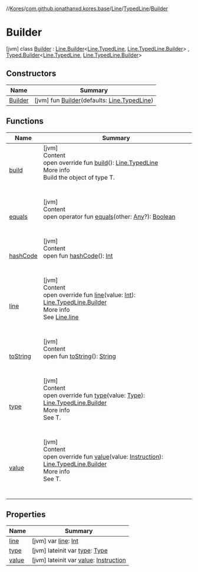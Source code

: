 //[Kores](../../../../index.md)/[com.github.jonathanxd.kores.base](../../../index.md)/[Line](../../index.md)/[TypedLine](../index.md)/[Builder](index.md)



# Builder  
 [jvm] class [Builder](index.md) : [Line.Builder](../../-builder/index.md)<[Line.TypedLine](../index.md), [Line.TypedLine.Builder](index.md)> , [Typed.Builder](../../../-typed/-builder/index.md)<[Line.TypedLine](../index.md), [Line.TypedLine.Builder](index.md)>    


## Constructors  
  
|  Name|  Summary| 
|---|---|
| <a name="com.github.jonathanxd.kores.base/Line.TypedLine.Builder/Builder/#com.github.jonathanxd.kores.base.Line.TypedLine/PointingToDeclaration/"></a>[Builder](-builder.md)| <a name="com.github.jonathanxd.kores.base/Line.TypedLine.Builder/Builder/#com.github.jonathanxd.kores.base.Line.TypedLine/PointingToDeclaration/"></a> [jvm] fun [Builder](-builder.md)(defaults: [Line.TypedLine](../index.md))   <br>


## Functions  
  
|  Name|  Summary| 
|---|---|
| <a name="com.github.jonathanxd.kores.base/Line.TypedLine.Builder/build/#/PointingToDeclaration/"></a>[build](build.md)| <a name="com.github.jonathanxd.kores.base/Line.TypedLine.Builder/build/#/PointingToDeclaration/"></a>[jvm]  <br>Content  <br>open override fun [build](build.md)(): [Line.TypedLine](../index.md)  <br>More info  <br>Build the object of type T.  <br><br><br>
| <a name="kotlin/Any/equals/#kotlin.Any?/PointingToDeclaration/"></a>[equals](../../../../com.github.jonathanxd.kores.util/-simple-resolver/index.md#%5Bkotlin%2FAny%2Fequals%2F%23kotlin.Any%3F%2FPointingToDeclaration%2F%5D%2FFunctions%2F-427383591)| <a name="kotlin/Any/equals/#kotlin.Any?/PointingToDeclaration/"></a>[jvm]  <br>Content  <br>open operator fun [equals](../../../../com.github.jonathanxd.kores.util/-simple-resolver/index.md#%5Bkotlin%2FAny%2Fequals%2F%23kotlin.Any%3F%2FPointingToDeclaration%2F%5D%2FFunctions%2F-427383591)(other: [Any](https://kotlinlang.org/api/latest/jvm/stdlib/kotlin/-any/index.html)?): [Boolean](https://kotlinlang.org/api/latest/jvm/stdlib/kotlin/-boolean/index.html)  <br><br><br>
| <a name="kotlin/Any/hashCode/#/PointingToDeclaration/"></a>[hashCode](../../../../com.github.jonathanxd.kores.util/-simple-resolver/index.md#%5Bkotlin%2FAny%2FhashCode%2F%23%2FPointingToDeclaration%2F%5D%2FFunctions%2F-427383591)| <a name="kotlin/Any/hashCode/#/PointingToDeclaration/"></a>[jvm]  <br>Content  <br>open fun [hashCode](../../../../com.github.jonathanxd.kores.util/-simple-resolver/index.md#%5Bkotlin%2FAny%2FhashCode%2F%23%2FPointingToDeclaration%2F%5D%2FFunctions%2F-427383591)(): [Int](https://kotlinlang.org/api/latest/jvm/stdlib/kotlin/-int/index.html)  <br><br><br>
| <a name="com.github.jonathanxd.kores.base/Line.TypedLine.Builder/line/#kotlin.Int/PointingToDeclaration/"></a>[line](line.md)| <a name="com.github.jonathanxd.kores.base/Line.TypedLine.Builder/line/#kotlin.Int/PointingToDeclaration/"></a>[jvm]  <br>Content  <br>open override fun [line](line.md)(value: [Int](https://kotlinlang.org/api/latest/jvm/stdlib/kotlin/-int/index.html)): [Line.TypedLine.Builder](index.md)  <br>More info  <br>See [Line.line](../../line.md)  <br><br><br>
| <a name="kotlin/Any/toString/#/PointingToDeclaration/"></a>[toString](../../../../com.github.jonathanxd.kores.util/-simple-resolver/index.md#%5Bkotlin%2FAny%2FtoString%2F%23%2FPointingToDeclaration%2F%5D%2FFunctions%2F-427383591)| <a name="kotlin/Any/toString/#/PointingToDeclaration/"></a>[jvm]  <br>Content  <br>open fun [toString](../../../../com.github.jonathanxd.kores.util/-simple-resolver/index.md#%5Bkotlin%2FAny%2FtoString%2F%23%2FPointingToDeclaration%2F%5D%2FFunctions%2F-427383591)(): [String](https://kotlinlang.org/api/latest/jvm/stdlib/kotlin/-string/index.html)  <br><br><br>
| <a name="com.github.jonathanxd.kores.base/Line.TypedLine.Builder/type/#java.lang.reflect.Type/PointingToDeclaration/"></a>[type](type.md)| <a name="com.github.jonathanxd.kores.base/Line.TypedLine.Builder/type/#java.lang.reflect.Type/PointingToDeclaration/"></a>[jvm]  <br>Content  <br>open override fun [type](type.md)(value: [Type](https://docs.oracle.com/javase/8/docs/api/java/lang/reflect/Type.html)): [Line.TypedLine.Builder](index.md)  <br>More info  <br>See T.  <br><br><br>
| <a name="com.github.jonathanxd.kores.base/Line.TypedLine.Builder/value/#com.github.jonathanxd.kores.Instruction/PointingToDeclaration/"></a>[value](value.md)| <a name="com.github.jonathanxd.kores.base/Line.TypedLine.Builder/value/#com.github.jonathanxd.kores.Instruction/PointingToDeclaration/"></a>[jvm]  <br>Content  <br>open override fun [value](value.md)(value: [Instruction](../../../../com.github.jonathanxd.kores/-instruction/index.md)): [Line.TypedLine.Builder](index.md)  <br>More info  <br>See T.  <br><br><br>


## Properties  
  
|  Name|  Summary| 
|---|---|
| <a name="com.github.jonathanxd.kores.base/Line.TypedLine.Builder/line/#/PointingToDeclaration/"></a>[line](line.md)| <a name="com.github.jonathanxd.kores.base/Line.TypedLine.Builder/line/#/PointingToDeclaration/"></a> [jvm] var [line](line.md): [Int](https://kotlinlang.org/api/latest/jvm/stdlib/kotlin/-int/index.html)   <br>
| <a name="com.github.jonathanxd.kores.base/Line.TypedLine.Builder/type/#/PointingToDeclaration/"></a>[type](type.md)| <a name="com.github.jonathanxd.kores.base/Line.TypedLine.Builder/type/#/PointingToDeclaration/"></a> [jvm] lateinit var [type](type.md): [Type](https://docs.oracle.com/javase/8/docs/api/java/lang/reflect/Type.html)   <br>
| <a name="com.github.jonathanxd.kores.base/Line.TypedLine.Builder/value/#/PointingToDeclaration/"></a>[value](value.md)| <a name="com.github.jonathanxd.kores.base/Line.TypedLine.Builder/value/#/PointingToDeclaration/"></a> [jvm] lateinit var [value](value.md): [Instruction](../../../../com.github.jonathanxd.kores/-instruction/index.md)   <br>

